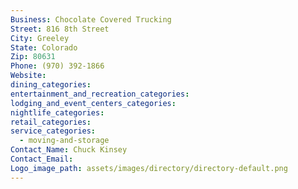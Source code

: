 ```yaml
---
Business: Chocolate Covered Trucking
Street: 816 8th Street
City: Greeley
State: Colorado
Zip: 80631
Phone: (970) 392-1866
Website:
dining_categories:
entertainment_and_recreation_categories:
lodging_and_event_centers_categories:
nightlife_categories:
retail_categories:
service_categories:
  - moving-and-storage
Contact_Name: Chuck Kinsey
Contact_Email:
Logo_image_path: assets/images/directory/directory-default.png
---
```



